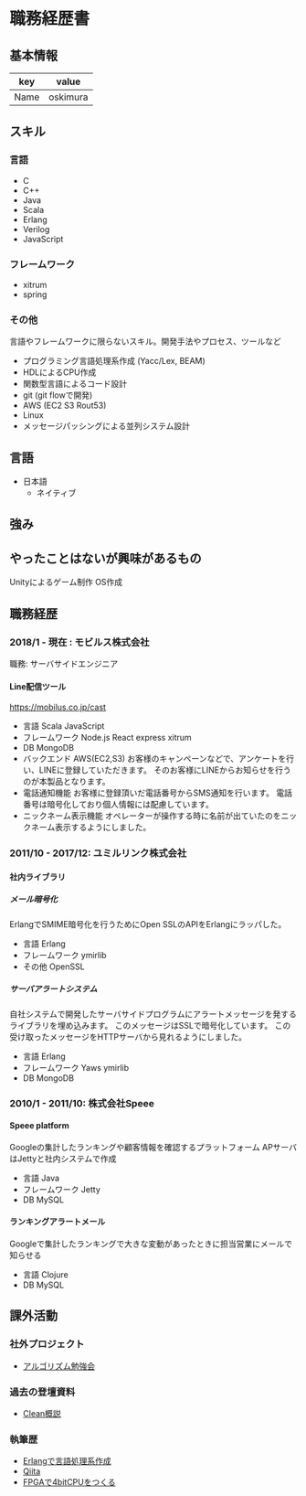 # 職務経歴書

## 基本情報

|key|value|
|---|-----|
|Name|oskimura|

## スキル
### 言語
- C
- C++
- Java
- Scala
- Erlang
- Verilog
- JavaScript

### フレームワーク

- xitrum
- spring

### その他

 言語やフレームワークに限らないスキル。開発手法やプロセス、ツールなど
 
 - プログラミング言語処理系作成 (Yacc/Lex, BEAM)
 - HDLによるCPU作成
 - 関数型言語によるコード設計
 - git (git flowで開発)
 - AWS (EC2 S3 Rout53)
 - Linux 
 - メッセージパッシングによる並列システム設計
 
## 言語

- 日本語
  - ネイティブ

## 強み

## やったことはないが興味があるもの
Unityによるゲーム制作
OS作成

## 職務経歴

### 2018/1 - 現在 : モビルス株式会社

職務: サーバサイドエンジニア

#### Line配信ツール

https://mobilus.co.jp/cast

- 言語 Scala JavaScript
- フレームワーク Node.js React express xitrum
- DB MongoDB
- バックエンド AWS(EC2,S3)
お客様のキャンペーンなどで、アンケートを行い、LINEに登録していただきます。
そのお客様にLINEからお知らせを行うのが本製品となります。
- 電話通知機能
お客様に登録頂いだ電話番号からSMS通知を行います。
電話番号は暗号化しており個人情報には配慮しています。
- ニックネーム表示機能
オペレーターが操作する時に名前が出ていたのをニックネーム表示するようにしました。

### 2011/10 - 2017/12: ユミルリンク株式会社 

#### 社内ライブラリ

##### メール暗号化
ErlangでSMIME暗号化を行うためにOpen SSLのAPIをErlangにラッパした。
- 言語 Erlang
- フレームワーク ymirlib
- その他 OpenSSL

##### サーバアラートシステム

自社システムで開発したサーバサイドプログラムにアラートメッセージを発するライブラリを埋め込みます。
このメッセージはSSLで暗号化しています。
この受け取ったメッセージをHTTPサーバから見れるようにしました。

- 言語 Erlang
- フレームワーク Yaws ymirlib
- DB MongoDB

### 2010/1 - 2011/10: 株式会社Speee

#### Speee platform

Googleの集計したランキングや顧客情報を確認するプラットフォーム
APサーバはJettyと社内システムで作成

- 言語 Java
- フレームワーク Jetty
- DB MySQL


#### ランキングアラートメール

Googleで集計したランキングで大きな変動があったときに担当営業にメールで知らせる

- 言語 Clojure
- DB MySQL


## 課外活動

### 社外プロジェクト
* [アルゴリズム勉強会](https://algorithm.connpass.com/)

### 過去の登壇資料
* [Clean概説](https://www.slideshare.net/oskimura/clean-8554744)

### 執筆歴
* [Erlangで言語処理系作成](https://www.amazon.co.jp/Erlang%E3%81%A7%E8%A8%80%E8%AA%9E%E5%87%A6%E7%90%86%E7%B3%BB%E4%BD%9C%E6%88%90-oskimura/dp/4873100593/ref=sr_1_4?__mk_ja_JP=%E3%82%AB%E3%82%BF%E3%82%AB%E3%83%8A&dchild=1&keywords=erlang&qid=1602397288&s=books&sr=1-4)
* [Qiita](https://qiita.com/oskimura)
* [FPGAで4bitCPUをつくる](https://booth.pm/ja/items/1860724)
